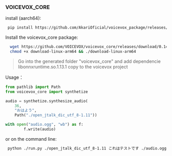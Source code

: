### VOICEVOX_CORE

install (aarch64):
```sh
 pip install https://github.com/AkariOficial/voicevox_package/releases/download/voicevox_core-0.14.1/voicevox_core-0.14.1+cpu.tar.gz
```

Install the voicevox_core package:
```sh
  wget https://github.com/VOICEVOX/voicevox_core/releases/download/0.14.1/download-linux-arm64
  chmod +x download-linux-arm64 && ./download-linux-arm64
```
> Go into the generated folder "voicevox_core" and add dependencie libonnxruntime.so.1.13.1 copy to the voicevox project

Usage：
```python
from pathlib import Path
from voicevox_core import synthetize

audio = synthetize.synthesize_audio(
    36,
    "おはよう",
    Path("./open_jtalk_dic_utf_8-1.11"))

with open("audio.ogg", "wb") as f:
        f.write(audio)
```

or on the command line:
```sh
 python ./run.py ./open_jtalk_dic_utf_8-1.11 これはテストです ./audio.ogg
```
